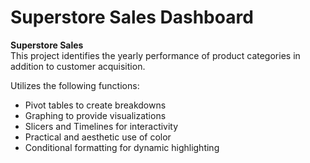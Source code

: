 # Superstore Sales Dashboard

**Superstore Sales**<br/>
This project identifies the yearly performance of product categories in addition to customer acquisition.

Utilizes the following functions:<br/>
- Pivot tables to create breakdowns
- Graphing to provide visualizations
- Slicers and Timelines for interactivity
- Practical and aesthetic use of color
- Conditional formatting for dynamic highlighting
